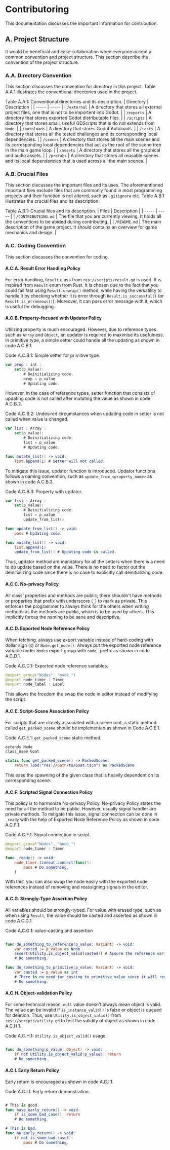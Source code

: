 # Contributoring

This documentation discusses the important information for contribution.

## A. Project Structure

It would be beneficial and ease collaboration when everyone accept a common convention and project structure.
This section describe the convention of the project structure.

### A.A. Directory Convention

This section discusses the convention for directory in this project.
Table A.A.1 illustrates the conventional directories used in the project.

Table A.A.1: Conventional directories and its description.
| Directory | Description |
| ----- | ----- |
| `/external` | A directory that stores all external project files, one that is not to be importent into Godot. |
| `/exports` | A directory that stores exported Godot distributable files. |
| `/scripts` | A directory that stores small, useful GDScripts that is do not extends from `Node`. |
| `/autoloads` | A directory that stores Godot Autoloads. |
| `/tests` | A directory that stores all the tested challenges and its corresponding local dependencies. |
| `/scenes` | A directory that stores all the main scenes and its corresponding local dependencies that act as the root of the scene tree in the main game loop. |
| `/assets` | A directory that stores all the graphical and audio assets. |
| `/prefabs` | A directory that stores all reusable scenes and its local dependencies that is used across all the main scenes. |

### A.B. Crucial Files

This section discusses the important files and its uses.
The aforementioned important files exclude files that are commonly found in most programming projects and their function is not altered, such as `.gitignore` etc.
Table A.B.1 illustrates the crucial files and its description.

Table A.B.1: Crucial files and its description.
| Files | Description |
| ----- | ----- |
| `/CONTRIBUTEING.md` | The file that you are currently viewing. It holds all the conventions to be abided during contributing. |
| `/README.md` | The main description of the game project. It should contains an overview for game mechanics and design. |

### A.C. Coding Convention

This section discusses the convention for coding.

#### A.C.A. Result Error Handling Policy

For error handling, `Result` class from `res://scripts/result.gd` is used.
It is inspired from `Result` enum from Rust.
It is chosen due to the fact that you could fail fast using `Result.unwrap()` method, while having the versatility to handle it by checking whether it is error through `Result.is_successful()` (or `Result.is_erroneous()`).
Moreover, it can pass error message with it, which is useful for debugging.

#### A.C.B. Property-focused with Updator Policy

Utilizing property is much encouraged.
However, due to reference types such as `Array` and `Object`, an updator is required to maximise its usefulness.
In primitive type, a simple setter could handle all the updating as shown in code A.C.B.1.

Code A.C.B.1: Simple setter for primitive type.

```swift
var prop : int :
    set(p_value):
        # Deinitializing code.
        prop = p_value
        # Updating code.
```

However, in the case of reference types, setter function that consists of updating code is not called after mutating the value as shown in code A.C.B.2.

Code A.C.B.2: Undesired circumstances when updating code in setter is not called when value is changed.

```swift
var list : Array :
    set(p_value):
        # Deinitializing code.
        list = p_value
        # Updating code.

func mutate_list() -> void:
    list.append(1) # Setter will not called.
```

To mitigate this issue, updator function is introduced.
Updator functions follows a naming convention, such as `update_from_<property_name>` as shown in code A.C.B.3.

Code A.C.B.3: Property with updator.

```swift
var list : Array :
    set(p_value):
        # Deinitializing code.
        list = p_value
        update_from_list()

func update_from_list() -> void:
    pass # Updating code.

func mutate_list() -> void:
    list.append(1)
    update_from_list() # Updating code is called.
```

Thus, updator method are mandatory for all the setters when there is a need to do update based on the value.
There is no need to factor out the deinitializing code since there is no case to explicitly call deinitializing code.

#### A.C.C. No-privacy Policy

All class' properties and methods are public; there shouldn't have methods or properties that prefix with underscore (`_`) to mark as private.
This enforces the programmer to always think for the others when writing methods as the methods are public, which is to be used by others.
This implicitly forces the naming to be sane and descriptive.

#### A.C.D. Exported Node Reference Policy

When fetching, always use export variable instead of hard-coding with dollar sign (`$`) or `Node.get_node()`.
Always put the exported node reference variable under `Nodes` export group with `node_` prefix as shown in code A.C.D.1.

Code A.C.D.1: Exported node reference variables.

```swift
@export_group("Nodes", "node_")
@export node_timer : Timer
@export node_label : Label
```

This allows the freedom the swap the node in editor instead of modifying the script.

#### A.C.E. Script-Scene Association Policy

For scripts that are closely associated with a scene root, a static method called `get_packed_scene` should be implemented as shown in Code A.C.E.1.

Code A.C.E.1: `get_packed_scene` static method.

```swift
extends Node
class_name Goat

static func get_packed_scene() -> PackedScene:
    return load("res://path/to/Goat.tscn") as PackedScene
```

This ease the spawning of the given class that is heavily dependent on its corresponding scene.

#### A.C.F. Scripted Signal Connection Policy

This policy is to harmonize No-privacy Policy.
No-privacy Policy states the need for all the method to be public.
However, usually signal handler are private methods.
To mitigate this issue, signal connection can be done in `_ready` with the help of Exported Node Reference Policy as shown in code A.C.F.1.

Code A.C.F.1: Signal connection in script.

```swift
@export_group("Nodes", "node_")
@export node_timer : Timer

func _ready() -> void:
    node_timer.timeout.connect(func():
        pass # Do something.
    )
```

With this, you can also swap the node easily with the exported node references instead of removing and reassigning signals in the editor.

#### A.C.G. Strongly-Type Assertion Policy

All variables should be strongly-typed.
For value with erased type, such as when using `Result`, the value should be casted and asserted as shown in code A.C.G.1.

Code A.C.G.1: value-casting and assertion

```swift

func do_something_to_reference(p_value: Variant) -> void:
    var casted := p_value as Node
    assert(Utility.is_object_valid(casted)) # Assure the reference variable is valid after cast.
    # Do something.

func do_something_to_primitive(p_value: Variant) -> void:
    var casted := p_value as int
    # There is no need for casting to primitive value since it will result an error if it is unable to do so.
    # Do something.

```

#### A.C.H. Object-validation Policy

For some technical reason, `null` value doesn't always mean object is valid.
The value can be invalid if `is_instance_valid()` is false or object is queued for deletion.
Thus, use `Utility.is_object_valid()` from `res://scripts/utility.gd` to test the validity of object as shown in code A.C.H.1.

Code A.C.H.1: `Utility.is_object_valid()` usage.

```swift

func do_something(p_value: Object) -> void:
    if not Utility.is_object_valid(p_value): return
    # Do something.

```

#### A.C.I. Early Return Policy

Early return is encouraged as shown in code A.C.I.1.

Code A.C.I.1: Early return demonstration.

```swift

# This is good.
func have_early_return() -> void:
    if is_some_bad_case(): return
    # Do something.

# This is bad.
func no_early_return() -> void:
    if not is_some_bad_case():
        pass # Do something.
```
